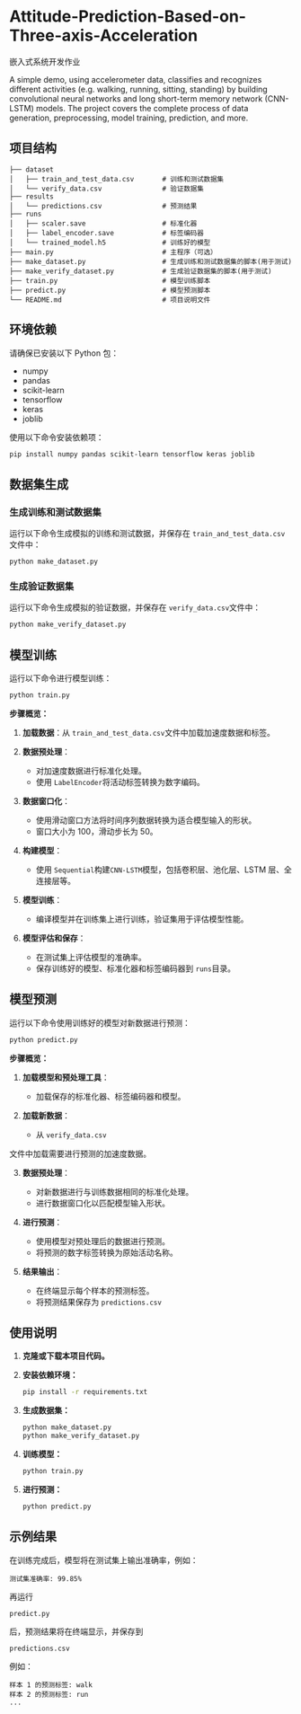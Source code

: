 # Attitude-Prediction-Based-on-Three-axis-Acceleration

嵌入式系统开发作业

A simple demo, using accelerometer data, classifies and recognizes different activities (e.g. walking, running, sitting, standing) by building convolutional neural networks and long short-term memory network (CNN-LSTM) models. The project covers the complete process of data generation, preprocessing, model training, prediction, and more.

## 项目结构

```
├── dataset
│   ├── train_and_test_data.csv       # 训练和测试数据集
│   └── verify_data.csv               # 验证数据集
├── results
│   └── predictions.csv               # 预测结果
├── runs
│   ├── scaler.save                   # 标准化器
│   ├── label_encoder.save            # 标签编码器
│   └── trained_model.h5              # 训练好的模型
├── main.py                           # 主程序（可选）
├── make_dataset.py                   # 生成训练和测试数据集的脚本(用于测试)
├── make_verify_dataset.py            # 生成验证数据集的脚本(用于测试)
├── train.py                          # 模型训练脚本
├── predict.py                        # 模型预测脚本
└── README.md                         # 项目说明文件
```

## 环境依赖

请确保已安装以下 Python 包：

- numpy
- pandas
- scikit-learn
- tensorflow
- keras
- joblib

使用以下命令安装依赖项：

```bash
pip install numpy pandas scikit-learn tensorflow keras joblib
```

## 数据集生成

### 生成训练和测试数据集

运行以下命令生成模拟的训练和测试数据，并保存在 `train_and_test_data.csv`文件中：

```bash
python make_dataset.py
```

### 生成验证数据集

运行以下命令生成模拟的验证数据，并保存在 `verify_data.csv`文件中：

```bash
python make_verify_dataset.py
```

## 模型训练

运行以下命令进行模型训练：

```bash
python train.py
```

**步骤概览：**

1. **加载数据**：从 `train_and_test_data.csv`文件中加载加速度数据和标签。

2. **数据预处理**：
   - 对加速度数据进行标准化处理。
   - 使用 `LabelEncoder`将活动标签转换为数字编码。

3. **数据窗口化**：
   - 使用滑动窗口方法将时间序列数据转换为适合模型输入的形状。
   - 窗口大小为 100，滑动步长为 50。

4. **构建模型**：
   - 使用 `Sequential`构建`CNN-LSTM`模型，包括卷积层、池化层、LSTM 层、全连接层等。

5. **模型训练**：
   - 编译模型并在训练集上进行训练，验证集用于评估模型性能。

6. **模型评估和保存**：
   - 在测试集上评估模型的准确率。
   - 保存训练好的模型、标准化器和标签编码器到 `runs`目录。

## 模型预测

运行以下命令使用训练好的模型对新数据进行预测：

```bash
python predict.py
```

**步骤概览：**

1. **加载模型和预处理工具**：
   - 加载保存的标准化器、标签编码器和模型。

2. **加载新数据**：
   - 从 `verify_data.csv`

 文件中加载需要进行预测的加速度数据。

3. **数据预处理**：
   - 对新数据进行与训练数据相同的标准化处理。
   - 进行数据窗口化以匹配模型输入形状。

4. **进行预测**：
   - 使用模型对预处理后的数据进行预测。
   - 将预测的数字标签转换为原始活动名称。

5. **结果输出**：
   - 在终端显示每个样本的预测标签。
   - 将预测结果保存为 `predictions.csv`


## 使用说明

1. **克隆或下载本项目代码。**

2. **安装依赖环境：**

   ```bash
   pip install -r requirements.txt
   ```

3. **生成数据集：**

   ```bash
   python make_dataset.py
   python make_verify_dataset.py
   ```

4. **训练模型：**

   ```bash
   python train.py
   ```

5. **进行预测：**

   ```bash
   python predict.py
   ```

## 示例结果

在训练完成后，模型将在测试集上输出准确率，例如：

```
测试集准确率: 99.85%
```

再运行 

`predict.py`

 后，预测结果将在终端显示，并保存到 

`predictions.csv`

例如：

```
样本 1 的预测标签: walk
样本 2 的预测标签: run
...
```
